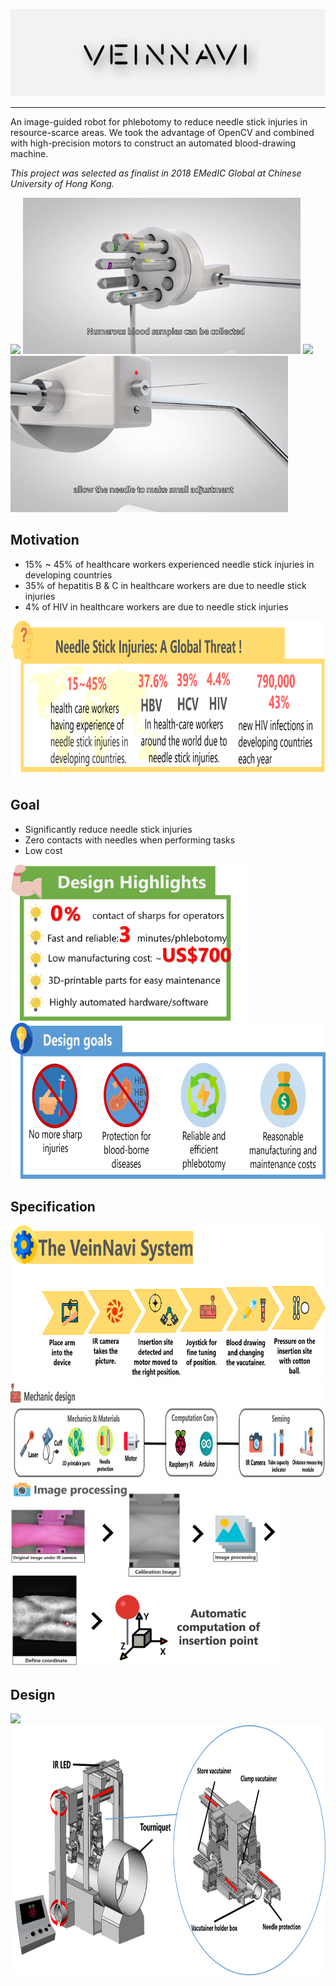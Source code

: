 <p align="center">
  <img src="https://raw.githubusercontent.com/garry0325/VeinNavi/main/Images/emedic.jpg" height="140">
</p>

---
An image-guided robot for phlebotomy to reduce needle stick injuries in resource-scarce areas. We took the advantage of OpenCV and combined with high-precision motors to construct an automated blood-drawing machine.

_This project was selected as finalist in 2018 EMedIC Global at Chinese University of Hong Kong._

<img src="https://raw.githubusercontent.com/garry0325/VeinNavi/main/Images/motor.gif" height="250"> <img src="https://raw.githubusercontent.com/garry0325/VeinNavi/main/Images/tubes.gif" height="250"> <img src="https://raw.githubusercontent.com/garry0325/VeinNavi/main/Images/interface.gif" height="250"> <img src="https://raw.githubusercontent.com/garry0325/VeinNavi/main/Images/pin.gif" height="250">

## Motivation

* 15% ~ 45% of healthcare workers experienced needle stick injuries in developing countries
* 35% of hepatitis B & C in healthcare workers are due to needle stick injuries
* 4% of HIV in healthcare workers are due to needle stick injuries

<img src="https://raw.githubusercontent.com/garry0325/VeinNavi/main/Images/emedic1.png" height="250">

## Goal
* Significantly reduce needle stick injuries
* Zero contacts with needles when performing tasks
* Low cost

<img src="https://raw.githubusercontent.com/garry0325/VeinNavi/main/Images/emedic2.png" height="250">
<img src="https://raw.githubusercontent.com/garry0325/VeinNavi/main/Images/emedic3.png" height="250">

## Specification

<img src="https://raw.githubusercontent.com/garry0325/VeinNavi/main/Images/emedic4.png" height="250">
<img src="https://raw.githubusercontent.com/garry0325/VeinNavi/main/Images/emedic6.png" height="150">
<img src="https://raw.githubusercontent.com/garry0325/VeinNavi/main/Images/emedic5.png" height="300">

## Design

<img src="https://raw.githubusercontent.com/garry0325/VeinNavi/main/Images/emedic.gif" height="400">
<img src="https://raw.githubusercontent.com/garry0325/VeinNavi/main/Images/emedic7.png" height="400">
